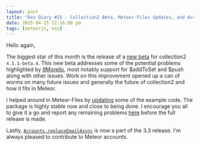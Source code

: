 ```yaml
---
layout: post
title: "Dev Diary #15 - Collection2 Beta, Meteor-Files Updates, and Accounts Enhancement"
date: 2025-04-25 12:16:00 pm
tags: [meteorjs, oss]
---
```


Hello again,

The biggest star of this month is the release of a [new beta](https://github.com/Meteor-Community-Packages/meteor-collection2/pull/447#issuecomment-2830039701) for collection2 `4.1.1-beta.4`. This new beta addresses some of the potential problems highlighted by [9Morello](https://github.com/9morello), most notably support for $addToSet and $push along with other issues. Work on this improvement opened up a can of worms on many future issues and generally the future of collection2 and how it fits in Meteor.

I helped around in Meteor-Files by [updating](https://github.com/veliovgroup/Meteor-Files/pull/900) some of the example code. The package is highly stable now and close to being done. I encourage you all to give it a go and report any remaining problems [here](https://github.com/veliovgroup/Meteor-Files/pull/895) before the full release is made.

Lastly, [`Accounts.replaceEmailAsync`](https://github.com/meteor/meteor/pull/13677) is now a part of the 3.3 release. I'm always pleased to contribute to Meteor accounts.
